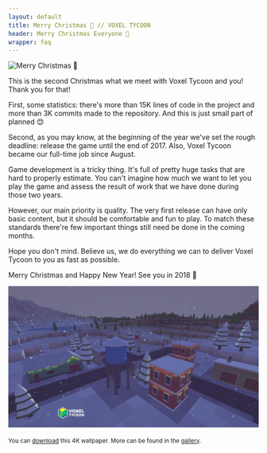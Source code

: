 ```yaml
---
layout: default
title: Merry Christmas 🎄 // VOXEL TYCOON
header: Merry Christmas Everyone 🎄
wrapper: faq
---
```


![Merry Christmas 🎄](/assets/posts/2018.gif)

This is the second Christmas what we meet with Voxel Tycoon and you! Thank you for that!

First, some statistics: there's more than 15K lines of code in the project and more than 3K commits made to the repository. And this is just small part of planned 😊

Second, as you may know, at the beginning of the year we've set the rough deadline: release the game until the end of 2017. Also, Voxel Tycoon became our full-time job since August.

Game development is a tricky thing. It's full of pretty huge tasks that are hard to properly estimate. You can't imagine how much we want to let you play the game and assess the result of work that we have done during those two years.

However, our main priority is quality. The very first release can have only basic content, but it should be comfortable and fun to play. To match these standards there're few important things still need be done in the coming months.

Hope you don't mind. Believe us, we do everything we can to deliver Voxel Tycoon to you as fast as possible.

Merry Christmas and Happy New Year! See you in 2018 🎄

![Merry Christmas 🎄](/assets/gallery/8vaum8au.zhp.png)

<small>You can [download](/assets/gallery/8vaum8au.zhp.png) this 4K wallpaper. More can be found in the [gallery](/gallery).</small>
